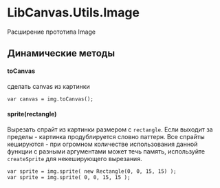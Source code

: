 LibCanvas.Utils.Image
===============

Расширение прототипа Image

## Динамические методы

#### toCanvas
сделать canvas из картинки

	var canvas = img.toCanvas();

#### sprite(rectangle)
Вырезать спрайт из картинки размером с `rectangle`. Если выходит за пределы - картинка продублируется словно паттерн.
Все спрайты кешируются - при огромном количестве использования данной функции с разными аргументами может течь память, используйте `createSprite` для некеширующего вырезания.

	var sprite = img.sprite( new Rectangle(0, 0, 15, 15) );
	var sprite = img.sprite( 0, 0, 15, 15 );


